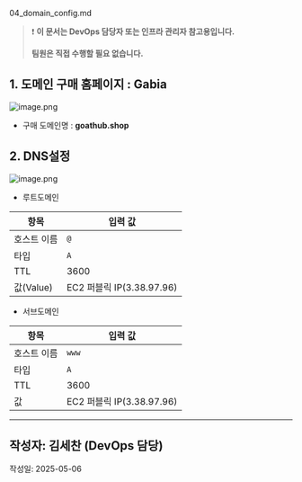 04_domain_config.md
> ❗ **이 문서는 DevOps 담당자 또는 인프라 관리자 참고용입니다.**
> 
> 
> **팀원은 직접 수행할 필요 없습니다.**
> 

## 1. 도메인 구매 홈페이지 : Gabia

![image.png](attachment:89b5ec9d-9536-42de-8c34-12fc013f447f:image.png)

- 구매 도메인명 : **goathub.shop**

## 2. DNS설정

![image.png](attachment:6e267980-0740-4cf3-ae20-b0868e55e438:image.png)

- 루트도메인

| 항목 | 입력 값 |
| --- | --- |
| 호스트 이름 | `@`  |
| 타입 | `A` |
| TTL | 3600 |
| 값(Value) | EC2 퍼블릭 IP(3.38.97.96) |
- 서브도메인

| 항목 | 입력 값 |
| --- | --- |
| 호스트 이름 | `www` |
| 타입 | `A` |
| TTL | 3600 |
| 값 | EC2 퍼블릭 IP(3.38.97.96) |

---

## 작성자: 김세찬 (DevOps 담당)
작성일: 2025-05-06